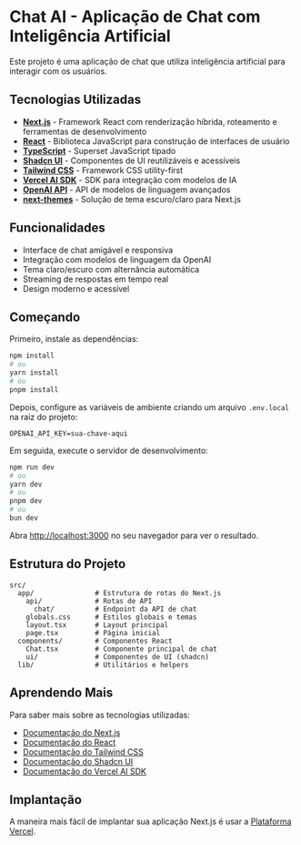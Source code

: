 # Chat AI - Aplicação de Chat com Inteligência Artificial

Este projeto é uma aplicação de chat que utiliza inteligência artificial para interagir com os usuários.

## Tecnologias Utilizadas

- **[Next.js](https://nextjs.org/)** - Framework React com renderização híbrida, roteamento e ferramentas de desenvolvimento
- **[React](https://reactjs.org/)** - Biblioteca JavaScript para construção de interfaces de usuário
- **[TypeScript](https://www.typescriptlang.org/)** - Superset JavaScript tipado
- **[Shadcn UI](https://ui.shadcn.com/)** - Componentes de UI reutilizáveis e acessíveis
- **[Tailwind CSS](https://tailwindcss.com/)** - Framework CSS utility-first
- **[Vercel AI SDK](https://sdk.vercel.ai/docs)** - SDK para integração com modelos de IA
- **[OpenAI API](https://openai.com/api/)** - API de modelos de linguagem avançados
- **[next-themes](https://github.com/pacocoursey/next-themes)** - Solução de tema escuro/claro para Next.js

## Funcionalidades

- Interface de chat amigável e responsiva
- Integração com modelos de linguagem da OpenAI
- Tema claro/escuro com alternância automática
- Streaming de respostas em tempo real
- Design moderno e acessível

## Começando

Primeiro, instale as dependências:

```bash
npm install
# ou
yarn install
# ou
pnpm install
```

Depois, configure as variáveis de ambiente criando um arquivo `.env.local` na raiz do projeto:

```
OPENAI_API_KEY=sua-chave-aqui
```

Em seguida, execute o servidor de desenvolvimento:

```bash
npm run dev
# ou
yarn dev
# ou
pnpm dev
# ou
bun dev
```

Abra [http://localhost:3000](http://localhost:3000) no seu navegador para ver o resultado.

## Estrutura do Projeto

```
src/
  app/               # Estrutura de rotas do Next.js
    api/             # Rotas de API
      chat/          # Endpoint da API de chat
    globals.css      # Estilos globais e temas
    layout.tsx       # Layout principal
    page.tsx         # Página inicial
  components/        # Componentes React
    Chat.tsx         # Componente principal de chat
    ui/              # Componentes de UI (shadcn)
  lib/               # Utilitários e helpers
```

## Aprendendo Mais

Para saber mais sobre as tecnologias utilizadas:

- [Documentação do Next.js](https://nextjs.org/docs)
- [Documentação do React](https://reactjs.org/docs)
- [Documentação do Tailwind CSS](https://tailwindcss.com/docs)
- [Documentação do Shadcn UI](https://ui.shadcn.com/docs)
- [Documentação do Vercel AI SDK](https://sdk.vercel.ai/docs)

## Implantação

A maneira mais fácil de implantar sua aplicação Next.js é usar a [Plataforma Vercel](https://vercel.com/new).

